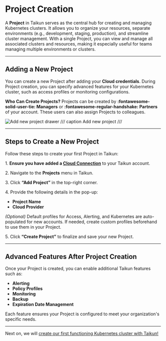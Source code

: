 # **Project Creation**

A **Project** in Taikun serves as the central hub for creating and managing Kubernetes clusters. It allows you to organize your resources, separate environments (e.g., development, staging, production), and streamline cluster management. With a single Project, you can view and manage all associated clusters and resources, making it especially useful for teams managing multiple environments or clusters.

---

## **Adding a New Project**

You can create a new Project after adding your **Cloud credentials**. During Project creation, you can specify advanced features for your Kubernetes cluster, such as access profiles or monitoring configurations.

**Who Can Create Projects?**
Projects can be created by **:fontawesome-solid-user-tie: Managers** or **:fontawesome-regular-handshake: Partners** of your account. These users can also assign Projects to colleagues.

![Add new project drawer](https://rgw.cloudpoint.tcpro.cz/swift/v1/KEY_0efe203c42c0402f9402a570302dc066/new-docs/getting-started/Project%20creation/project_creation.webp)
/// caption 
Add new project
///

---

## **Steps to Create a New Project**

Follow these steps to create your first Project in Taikun:

1\. **Ensure you have added a [Cloud Connection](https://docs.taikun.cloud/CloudWorks/Getting_Started/Connect_your_Cloud/)** to your Taikun account.

2\. Navigate to the **Projects** menu in Taikun.

3\. Click **“Add Project”** in the top-right corner.

4\. Provide the following details in the pop-up:

   - **Project Name**
   - **Cloud Provider**

   *(Optional)* Default profiles for Access, Alerting, and Kubernetes are auto-populated for new accounts. If needed, create custom profiles beforehand to use them in your Project.

5\. Click **“Create Project”** to finalize and save your new Project.

---

## **Advanced Features After Project Creation**

Once your Project is created, you can enable additional Taikun features such as:

- **Alerting**
- **Policy Profiles**
- **Monitoring**
- **Backup**
- **Expiration Date Management**

Each feature ensures your Project is configured to meet your organization's specific needs.

---

Next on, we will [create our first functioning Kubernetes cluster with Taikun!](https://docs.taikun.cloud/CloudWorks/Getting_Started/Creating_Kubernetes_cluster/)
